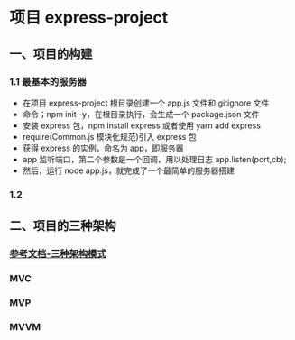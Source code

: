 # 项目 express-project

## 一、项目的构建

### 1.1 最基本的服务器

- 在项目 express-project 根目录创建一个 app.js 文件和.gitignore 文件
- 命令；npm init -y，在根目录执行，会生成一个 package.json 文件
- 安装 express 包，npm install express 或者使用 yarn add express
-  require(Common.js 模块化规范)引入 express 包
-   获得 express 的实例，命名为 app，即服务器
-   app 监听端口，第二个参数是一个回调，用以处理日志 app.listen(port,cb);
-   然后，运行 node app.js，就完成了一个最简单的服务器搭建

### 1.2

## 二、项目的三种架构

### [参考文档-三种架构模式](https://blog.csdn.net/zg0601/article/details/123587933)

### MVC

### MVP

### MVVM
